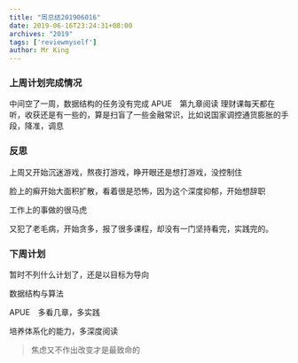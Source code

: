 ```yaml
---
title: "周总结201906016"
date: 2019-06-16T23:24:31+08:00
archives: "2019"
tags: ['reviewmyself']
author: Mr King
---
```


### 上周计划完成情况

中间空了一周，数据结构的任务没有完成
APUE　第九章阅读
理财课每天都在听，收获还是有一些的，算是扫盲了一些金融常识，比如说国家调控通货膨胀的手段，降准，调息

### 反思

上周又开始沉迷游戏，熬夜打游戏，睁开眼还是想打游戏，没控制住

脸上的癣开始大面积扩散，看着很是恐怖，因为这个深度抑郁，开始想辞职

工作上的事做的很马虎

又犯了老毛病，开始贪多，报了很多课程，却没有一门坚持看完，实践完的。


### 下周计划

暂时不列什么计划了，还是以目标为导向

数据结构与算法

APUE　多看几章，多实践

培养体系化的能力，多深度阅读

> 焦虑又不作出改变才是最致命的